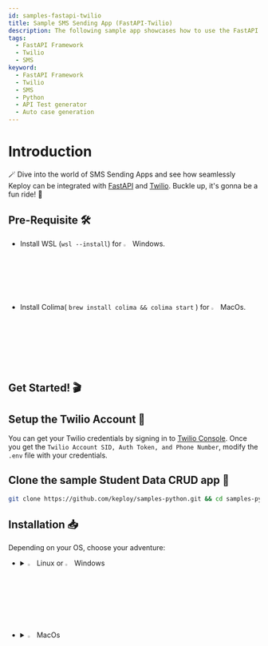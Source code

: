 ```yaml
---
id: samples-fastapi-twilio
title: Sample SMS Sending App (FastAPI-Twilio)
description: The following sample app showcases how to use the FastAPI framework with Twilio's SMS Service and the Keploy Platform.
tags:
  - FastAPI Framework
  - Twilio
  - SMS
keyword:
  - FastAPI Framework
  - Twilio
  - SMS
  - Python
  - API Test generator
  - Auto case generation
---
```


# Introduction

🪄 Dive into the world of SMS Sending Apps and see how seamlessly Keploy can be integrated with [FastAPI](https://fastapi.tiangolo.com/) and [Twilio](https://www.twilio.com/en-us). Buckle up, it's gonna be a fun ride! 🎢

## Pre-Requisite 🛠️

- Install WSL (`wsl --install`) for <img src="/docs/img/os/windows.png" alt="Windows" width="3%" /> Windows.
- Install Colima( `brew install colima && colima start` ) for <img src="/docs/img/os/macos.png" alt="MacOS" width="3%" /> MacOs.

## Get Started! 🎬

## Setup the Twilio Account 💬

  You can get your Twilio credentials by signing in to [Twilio Console](https://console.twilio.com/).
  Once you get the `Twilio Account SID, Auth Token, and Phone Number`, modify the `.env` file with your credentials.

## Clone the sample Student Data CRUD app 🧪

```bash
git clone https://github.com/keploy/samples-python.git && cd samples-python/fastapi-twilio
```

## Installation 📥

Depending on your OS, choose your adventure:

- <details>
  <summary><img src="/docs/img/os/linux.png" alt="Linux" width="3%" /> Linux or <img src="/docs/img/os/windows.png" alt="Windows" width="3%" /> Windows</summary>

  Alright, let's equip ourselves with the **latest Keploy binary**:

  ```bash
  curl --silent --location "https://github.com/keploy/keploy/releases/latest/download/keploy_linux_amd64.tar.gz" | tar xz -C /tmp

  sudo mkdir -p /usr/local/bin && sudo mv /tmp/keploy /usr/local/bin && keploy
  ```

  If everything goes right, your screen should look a bit like this:

  <img src="/docs/img/code-snippets/install-keploy-logs.png" alt="Test Case Generator" width="50%" />

  Moving on...
  <details>
  <summary style={{ fontWeight: 'bold', fontSize: '1.17em', marginLeft: '0.5em' }}> Run App with <img src="/docs/img/os/docker.png" alt="Docker Container" width="3%" /> Docker </summary>

  #### Add alias for Keploy:

  ```bash
  alias keploy='sudo docker run --pull always --name keploy-v2 -p 16789:16789 --privileged --pid=host -it -v "$(pwd)":/files -v /sys/fs/cgroup:/sys/fs/cgroup -v /sys/kernel/debug:/sys/kernel/debug -v /sys/fs/bpf:/sys/fs/bpf -v /var/run/docker.sock:/var/run/docker.sock --rm ghcr.io/keploy/keploy'
  ```

  ### Lights, Camera, Record! 🎥

  Create the docker image of the app:

  ```bash
  docker build -t fastapi-twilio:1.0 .
  ```

  Capture the test-cases-

  ```shell
  keploy record -c "docker run -p 8000:8000 --name fastapi-twilio fastapi-twilio:1.0"
  ```

   🔥**Make some API calls**. Postman, Hoppscotch or even curl - take your pick!

  Let's make URLs short and sweet:

  ### Generate testcases

  To generate testcases we just need to **make some API calls.**

  **Make the POST requests**

    1. Replace the place holder below i.e. `YOUR_REGISTERED_PERSONAL_PHONE_NUMBER` with your registered personal phone number that you linked with Twilio.

        ```bash
        curl --location 'http://127.0.0.1:8000/send-sms/' \
        --header 'Content-Type: application/json' \
        --data '{
            "Body": "Test, testtt, testttttttssss :)",
            "To": "YOUR_REGISTERED_PERSONAL_PHONE_NUMBER",
        }'
        ```

    2. Replace the place holder below i.e. `SOME_WRONG_PHONE_NUMBER` with any wrong phone number and make the request.

        ```bash
        curl --location 'http://127.0.0.1:8000/send-sms/' \
        --header 'Content-Type: application/json' \
        --data '{
            "Body": "Test, testtt, testttttttssss :)",
            "To": "SOME_WRONG_PHONE_NUMBER",
        }'
        ```

  Give yourself a pat on the back! With that simple spell, you've conjured up a test case with a mock! Explore the **Keploy directory** and you'll discover your handiwork in `test-1.yml` and `mocks.yml`.

  ```yaml
    version: api.keploy.io/v1beta1
    kind: Http
    name: test-1
    spec:
        metadata: {}
        req:
            method: POST
            proto_major: 1
            proto_minor: 1
            url: http://127.0.0.1:8000/send-sms/
            header:
                Accept: '*/*'
                Accept-Encoding: gzip, deflate, br
                Connection: keep-alive
                Content-Length: "75"
                Content-Type: application/json
                Host: 127.0.0.1:8000
                Postman-Token: c871b715-7aae-46b6-8e0d-1341aa426624
                User-Agent: PostmanRuntime/7.34.0
            body: |-
                {
                    "Body": "Test, testtt, testttttttssss :)",
                    "To": "+91700004379"
                }
            body_type: ""
            timestamp: 2023-11-14T14:56:25.800517709+05:30
        resp:
            status_code: 200
            header:
                Content-Length: "73"
                Content-Type: application/json
                Date: Tue, 14 Nov 2023 09:26:25 GMT
                Server: uvicorn
            body: '{"message":"Failed to send SMS. Please check the provided phone number."}'
            body_type: ""
            status_message: ""
            proto_major: 0
            proto_minor: 0
            timestamp: 2023-11-14T14:56:32.013566624+05:30
        objects: []
        assertions:
            noise:
                header.Date: []
        created: 1699953992
    curl: |-
        curl --request POST \
        --url http://127.0.0.1:8000/send-sms/ \
        --header 'User-Agent: PostmanRuntime/7.34.0' \
        --header 'Accept: */*' \
        --header 'Postman-Token: c871b715-7aae-46b6-8e0d-1341aa426624' \
        --header 'Host: 127.0.0.1:8000' \
        --header 'Accept-Encoding: gzip, deflate, br' \
        --header 'Connection: keep-alive' \
        --header 'Content-Type: application/json' \
        --data '{
            "Body": "Test, testtt, testttttttssss :)",
            "To": "+91700004379"
        }'
  ```
  
  This is how `mocks.yml` generated would look like:-

  ```yaml
    version: api.keploy.io/v1beta1
    kind: Http
    name: mocks
    spec:
        metadata:
            name: Http
            operation: POST
            type: HTTP_CLIENT
        req:
            method: POST
            proto_major: 1
            proto_minor: 1
            url: /2010-04-01/Accounts/AC19413687d9ce28c80cda944730f8b286/Messages.json
            header:
                Accept: '*/*'
                Accept-Encoding: gzip, deflate
                Authorization: Basic QUMxOTQxMzY4N2Q5Y2UyOGM4MGNkYTk0NDczMGY4YjI4NjpjMTc0MDc5YzU2NTA0N2FmYWJmNDk5MWI2ZGQ1MmFiYg==
                Connection: keep-alive
                Content-Length: "81"
                Content-Type: application/x-www-form-urlencoded
                User-Agent: python-requests/2.31.0
            body: Body=Test%2C+testtt%2C+testttttttssss+%3A%29&From=%2B16413324066&To=%2B9170000437
            body_type: ""
            timestamp: 0001-01-01T00:00:00Z
        resp:
            status_code: 400
            header:
                Access-Control-Allow-Credentials: "true"
                Access-Control-Allow-Headers: Accept, Authorization, Content-Type, If-Match, If-Modified-Since, If-None-Match, If-Unmodified-Since, Idempotency-Key
                Access-Control-Allow-Methods: GET, POST, DELETE, OPTIONS
                Access-Control-Allow-Origin: '*'
                Access-Control-Expose-Headers: ETag
                Connection: keep-alive
                Content-Length: 335,335
                Content-Type: application/json
                Date: Tue, 14 Nov 2023 09:27:21 GMT
                Twilio-Concurrent-Requests: "1"
                Twilio-Request-Duration: "0.080"
                Twilio-Request-Id: RQb54d7f05d29e83bc89889cc136bcd99d
                X-Api-Domain: api.twilio.com
                X-Home-Region: us1
                X-Powered-By: AT-5000
                X-Shenanigans: none
            body: '{"code": 21608, "message": "The number +917000XXXX is unverified. Trial accounts cannot send messages to unverified numbers; verify +917000XXXX at twilio.com/user/account/phone-numbers/verified, or purchase a Twilio number to send messages to unverified numbers", "more_info": "https://www.twilio.com/docs/errors/21608", "status": 400}'
            body_type: ""
            status_message: ""
            proto_major: 0
            proto_minor: 0
            timestamp: 0001-01-01T00:00:00Z
        objects: []
        created: 1699954041
        reqTimestampMock: 2023-11-14T14:57:20.914415283+05:30
        resTimestampMock: 2023-11-14T14:57:21.298027703+05:30
  ```

  Want to see if everything works as expected?

  #### Run Tests

  Time to put things to the test 🧪

  ```shell
  keploy test -c "docker run -p 8000:8000 --name fastapi-twilio fastapi-twilio:1.0" --delay 10
  ```

  > The `--delay` flag? Oh, that's just giving your app a little breather (in seconds) before the test cases come knocking.
  
  Final thoughts? Dive deeper! Try different API calls, tweak the Twilio response in the `mocks.yml`, or fiddle with the request or response in `test-x.yml`. Run the tests again and see the magic unfold!✨👩‍💻👨‍💻✨

  ## Wrapping it up 🎉

  Congrats on the journey so far! You've seen Keploy's power, flexed your coding muscles, and had a bit of fun too! Now, go out there and keep exploring, innovating, and creating! Remember, with the right tools and a sprinkle of fun, anything's possible.😊🚀

  Happy coding! ✨👩‍💻👨‍💻✨

  </details>
  <br/>

  <details>
  <summary style={{ fontWeight: 'bold', fontSize: '1.17em', marginLeft: '0.5em' }}>Run App on 🐧 Linux  </summary>

  We'll be running our sample application right on Linux. Ready? Let's get the party started!🎉

  ### 📼 Roll the Tape - Recording Time!

  Install Python's virtual environment library:

  ```bash
  pip3 install virtualenv
  ```

  Create a virtual environment and activate it:

  ```bash
  python3 -m virtualenv venv && source venv/bin/activate
  ```

  Install the dependencies using the `requirements.txt` file:

  ```bash
  pip3 install -r requirements.txt
  ```

  Ready, set, record! Here's how:

  ```bash
  keploy record -c "uvicorn application.main:app --reload"
  ```
  
  Keep an eye out for the `-c `flag! It's the command charm to run the app.

  Alright, magician! With the app alive and kicking, let's weave some test cases. The spell? Making some API calls! Postman, Hoppscotch, or the classic curl - pick your wand.

  ### Generate testcases

  To generate testcases we just need to **make some API calls.**

  **Make the POST requests**

    1. Replace the place holder below i.e. `YOUR_REGISTERED_PERSONAL_PHONE_NUMBER` with your registered personal phone number that you linked with Twilio.

        ```bash
        curl --location 'http://127.0.0.1:8000/send-sms/' \
        --header 'Content-Type: application/json' \
        --data '{
            "Body": "Test, testtt, testttttttssss :)",
            "To": "YOUR_REGISTERED_PERSONAL_PHONE_NUMBER",
        }'
        ```

    2. Replace the place holder below i.e. `SOME_WRONG_PHONE_NUMBER` with any wrong phone number and make the request.

        ```bash
        curl --location 'http://127.0.0.1:8000/send-sms/' \
        --header 'Content-Type: application/json' \
        --data '{
            "Body": "Test, testtt, testttttttssss :)",
            "To": "SOME_WRONG_PHONE_NUMBER",
        }'
        ```

  Give yourself a pat on the back! With that simple spell, you've conjured up a test case with a mock! Explore the **Keploy directory** and you'll discover your handiwork in `test-1.yml` and `mocks.yml`.

  ```yaml
    version: api.keploy.io/v1beta1
    kind: Http
    name: test-1
    spec:
        metadata: {}
        req:
            method: POST
            proto_major: 1
            proto_minor: 1
            url: http://127.0.0.1:8000/send-sms/
            header:
                Accept: '*/*'
                Accept-Encoding: gzip, deflate, br
                Connection: keep-alive
                Content-Length: "75"
                Content-Type: application/json
                Host: 127.0.0.1:8000
                Postman-Token: c871b715-7aae-46b6-8e0d-1341aa426624
                User-Agent: PostmanRuntime/7.34.0
            body: |-
                {
                    "Body": "Test, testtt, testttttttssss :)",
                    "To": "+91700004379"
                }
            body_type: ""
            timestamp: 2023-11-14T14:56:25.800517709+05:30
        resp:
            status_code: 200
            header:
                Content-Length: "73"
                Content-Type: application/json
                Date: Tue, 14 Nov 2023 09:26:25 GMT
                Server: uvicorn
            body: '{"message":"Failed to send SMS. Please check the provided phone number."}'
            body_type: ""
            status_message: ""
            proto_major: 0
            proto_minor: 0
            timestamp: 2023-11-14T14:56:32.013566624+05:30
        objects: []
        assertions:
            noise:
                header.Date: []
        created: 1699953992
    curl: |-
        curl --request POST \
        --url http://127.0.0.1:8000/send-sms/ \
        --header 'User-Agent: PostmanRuntime/7.34.0' \
        --header 'Accept: */*' \
        --header 'Postman-Token: c871b715-7aae-46b6-8e0d-1341aa426624' \
        --header 'Host: 127.0.0.1:8000' \
        --header 'Accept-Encoding: gzip, deflate, br' \
        --header 'Connection: keep-alive' \
        --header 'Content-Type: application/json' \
        --data '{
            "Body": "Test, testtt, testttttttssss :)",
            "To": "+91700004379"
        }'
  ```
  
  This is how `mocks.yml` generated would look like:-

  ```yaml
    version: api.keploy.io/v1beta1
    kind: Http
    name: mocks
    spec:
        metadata:
            name: Http
            operation: POST
            type: HTTP_CLIENT
        req:
            method: POST
            proto_major: 1
            proto_minor: 1
            url: /2010-04-01/Accounts/AC19413687d9ce28c80cda944730f8b286/Messages.json
            header:
                Accept: '*/*'
                Accept-Encoding: gzip, deflate
                Authorization: Basic QUMxOTQxMzY4N2Q5Y2UyOGM4MGNkYTk0NDczMGY4YjI4NjpjMTc0MDc5YzU2NTA0N2FmYWJmNDk5MWI2ZGQ1MmFiYg==
                Connection: keep-alive
                Content-Length: "81"
                Content-Type: application/x-www-form-urlencoded
                User-Agent: python-requests/2.31.0
            body: Body=Test%2C+testtt%2C+testttttttssss+%3A%29&From=%2B16413324066&To=%2B9170000437
            body_type: ""
            timestamp: 0001-01-01T00:00:00Z
        resp:
            status_code: 400
            header:
                Access-Control-Allow-Credentials: "true"
                Access-Control-Allow-Headers: Accept, Authorization, Content-Type, If-Match, If-Modified-Since, If-None-Match, If-Unmodified-Since, Idempotency-Key
                Access-Control-Allow-Methods: GET, POST, DELETE, OPTIONS
                Access-Control-Allow-Origin: '*'
                Access-Control-Expose-Headers: ETag
                Connection: keep-alive
                Content-Length: 335,335
                Content-Type: application/json
                Date: Tue, 14 Nov 2023 09:27:21 GMT
                Twilio-Concurrent-Requests: "1"
                Twilio-Request-Duration: "0.080"
                Twilio-Request-Id: RQb54d7f05d29e83bc89889cc136bcd99d
                X-Api-Domain: api.twilio.com
                X-Home-Region: us1
                X-Powered-By: AT-5000
                X-Shenanigans: none
            body: '{"code": 21608, "message": "The number +917000XXXX is unverified. Trial accounts cannot send messages to unverified numbers; verify +917000XXXX at twilio.com/user/account/phone-numbers/verified, or purchase a Twilio number to send messages to unverified numbers", "more_info": "https://www.twilio.com/docs/errors/21608", "status": 400}'
            body_type: ""
            status_message: ""
            proto_major: 0
            proto_minor: 0
            timestamp: 0001-01-01T00:00:00Z
        objects: []
        created: 1699954041
        reqTimestampMock: 2023-11-14T14:57:20.914415283+05:30
        resTimestampMock: 2023-11-14T14:57:21.298027703+05:30
  ```

  Want to see if everything works as expected?

  #### Run Tests

  Time to put things to the test 🧪
  
  ```shell
  keploy test -c "uvicorn application.main:app --reload" --delay 10
  ```

  > The `--delay` flag? Oh, that's just giving your app a little breather (in seconds) before the test cases come knocking.

  Final thoughts? Dive deeper! Try different API calls, tweak the Twilio response in the `mocks.yml`, or fiddle with the request or response in `test-x.yml`. Run the tests again and see the magic unfold!✨👩‍💻👨‍💻✨

  ## Wrapping it up 🎉

  Congrats on the journey so far! You've seen Keploy's power, flexed your coding muscles, and had a bit of fun too! Now, go out there and keep exploring, innovating, and creating! Remember, with the right tools and a sprinkle of fun, anything's possible. 😊🚀

  Happy coding! ✨👩‍💻👨‍💻✨
  </details>

  </details>

  <br/>

- <details> 
  <summary><img src="/docs/img/os/macos.png" alt="MacOS" width="3%" /> MacOs </summary>

  Dive straight in, but first, give **Colima** a gentle nudge with (`colima start`). Let's make sure it's awake and ready for action!

  #### Add alias for Keploy 🐰:

  For the sake of convenience (and a bit of Mac magic 🪄), let's set up a shortcut for Keploy:

  ```bash
  alias keploy='sudo docker run --pull always --name keploy-v2 -p 16789:16789 --privileged --pid=host -it -v "$(pwd)":/files -v /sys/fs/cgroup:/sys/fs/cgroup -v /sys/kernel/debug:/sys/kernel/debug -v /sys/fs/bpf:/sys/fs/bpf -v /var/run/docker.sock:/var/run/docker.sock --rm ghcr.io/keploy/keploy'
  ```

  ### Lights, Camera, Record! 🎥

  Create the docker image of the app:

  ```bash
  docker build -t fastapi-twilio:1.0 .
  ```

  Capture the test-cases-

  ```shell
  keploy record -c "docker run -p 8000:8000 --name fastapi-twilio fastapi-twilio:1.0"
  ```

  🔥**Make some API calls**. Postman, Hoppscotch or even curl - take your pick!

  Let's make URLs short and sweet:

  ### Generate testcases

  To generate testcases we just need to **make some API calls.**

  **Make the POST requests**

    1. Replace the place holder below i.e. `YOUR_REGISTERED_PERSONAL_PHONE_NUMBER` with your registered personal phone number that you linked with Twilio.

        ```bash
        curl --location 'http://127.0.0.1:8000/send-sms/' \
        --header 'Content-Type: application/json' \
        --data '{
            "Body": "Test, testtt, testttttttssss :)",
            "To": "YOUR_REGISTERED_PERSONAL_PHONE_NUMBER",
        }'
        ```

    2. Replace the place holder below i.e. `SOME_WRONG_PHONE_NUMBER` with any wrong phone number and make the request.

        ```bash
        curl --location 'http://127.0.0.1:8000/send-sms/' \
        --header 'Content-Type: application/json' \
        --data '{
            "Body": "Test, testtt, testttttttssss :)",
            "To": "SOME_WRONG_PHONE_NUMBER",
        }'
        ```

  Give yourself a pat on the back! With that simple spell, you've conjured up a test case with a mock! Explore the **Keploy directory** and you'll discover your handiwork in `test-1.yml` and `mocks.yml`.

  ```yaml
    version: api.keploy.io/v1beta1
    kind: Http
    name: test-1
    spec:
        metadata: {}
        req:
            method: POST
            proto_major: 1
            proto_minor: 1
            url: http://127.0.0.1:8000/send-sms/
            header:
                Accept: '*/*'
                Accept-Encoding: gzip, deflate, br
                Connection: keep-alive
                Content-Length: "75"
                Content-Type: application/json
                Host: 127.0.0.1:8000
                Postman-Token: c871b715-7aae-46b6-8e0d-1341aa426624
                User-Agent: PostmanRuntime/7.34.0
            body: |-
                {
                    "Body": "Test, testtt, testttttttssss :)",
                    "To": "+91700004379"
                }
            body_type: ""
            timestamp: 2023-11-14T14:56:25.800517709+05:30
        resp:
            status_code: 200
            header:
                Content-Length: "73"
                Content-Type: application/json
                Date: Tue, 14 Nov 2023 09:26:25 GMT
                Server: uvicorn
            body: '{"message":"Failed to send SMS. Please check the provided phone number."}'
            body_type: ""
            status_message: ""
            proto_major: 0
            proto_minor: 0
            timestamp: 2023-11-14T14:56:32.013566624+05:30
        objects: []
        assertions:
            noise:
                header.Date: []
        created: 1699953992
    curl: |-
        curl --request POST \
        --url http://127.0.0.1:8000/send-sms/ \
        --header 'User-Agent: PostmanRuntime/7.34.0' \
        --header 'Accept: */*' \
        --header 'Postman-Token: c871b715-7aae-46b6-8e0d-1341aa426624' \
        --header 'Host: 127.0.0.1:8000' \
        --header 'Accept-Encoding: gzip, deflate, br' \
        --header 'Connection: keep-alive' \
        --header 'Content-Type: application/json' \
        --data '{
            "Body": "Test, testtt, testttttttssss :)",
            "To": "+91700004379"
        }'
  ```
  
  This is how `mocks.yml` generated would look like:-

  ```yaml
    version: api.keploy.io/v1beta1
    kind: Http
    name: mocks
    spec:
        metadata:
            name: Http
            operation: POST
            type: HTTP_CLIENT
        req:
            method: POST
            proto_major: 1
            proto_minor: 1
            url: /2010-04-01/Accounts/AC19413687d9ce28c80cda944730f8b286/Messages.json
            header:
                Accept: '*/*'
                Accept-Encoding: gzip, deflate
                Authorization: Basic QUMxOTQxMzY4N2Q5Y2UyOGM4MGNkYTk0NDczMGY4YjI4NjpjMTc0MDc5YzU2NTA0N2FmYWJmNDk5MWI2ZGQ1MmFiYg==
                Connection: keep-alive
                Content-Length: "81"
                Content-Type: application/x-www-form-urlencoded
                User-Agent: python-requests/2.31.0
            body: Body=Test%2C+testtt%2C+testttttttssss+%3A%29&From=%2B16413324066&To=%2B9170000437
            body_type: ""
            timestamp: 0001-01-01T00:00:00Z
        resp:
            status_code: 400
            header:
                Access-Control-Allow-Credentials: "true"
                Access-Control-Allow-Headers: Accept, Authorization, Content-Type, If-Match, If-Modified-Since, If-None-Match, If-Unmodified-Since, Idempotency-Key
                Access-Control-Allow-Methods: GET, POST, DELETE, OPTIONS
                Access-Control-Allow-Origin: '*'
                Access-Control-Expose-Headers: ETag
                Connection: keep-alive
                Content-Length: 335,335
                Content-Type: application/json
                Date: Tue, 14 Nov 2023 09:27:21 GMT
                Twilio-Concurrent-Requests: "1"
                Twilio-Request-Duration: "0.080"
                Twilio-Request-Id: RQb54d7f05d29e83bc89889cc136bcd99d
                X-Api-Domain: api.twilio.com
                X-Home-Region: us1
                X-Powered-By: AT-5000
                X-Shenanigans: none
            body: '{"code": 21608, "message": "The number +917000XXXX is unverified. Trial accounts cannot send messages to unverified numbers; verify +917000XXXX at twilio.com/user/account/phone-numbers/verified, or purchase a Twilio number to send messages to unverified numbers", "more_info": "https://www.twilio.com/docs/errors/21608", "status": 400}'
            body_type: ""
            status_message: ""
            proto_major: 0
            proto_minor: 0
            timestamp: 0001-01-01T00:00:00Z
        objects: []
        created: 1699954041
        reqTimestampMock: 2023-11-14T14:57:20.914415283+05:30
        resTimestampMock: 2023-11-14T14:57:21.298027703+05:30
  ```

  Want to see if everything works as expected?

  #### Run Tests

  Time to put things to the test 🧪

  ```shell
  keploy test -c "docker run -p 8000:8000 --name fastapi-twilio fastapi-twilio:1.0" --delay 10
  ```

  > The `--delay` flag? Oh, that's just giving your app a little breather (in seconds) before the test cases come knocking.
  
  Final thoughts? Dive deeper! Try different API calls, tweak the Twilio response in the `mocks.yml`, or fiddle with the request or response in `test-x.yml`. Run the tests again and see the magic unfold!✨👩‍💻👨‍💻✨

  ## Wrapping it up 🎉

  Congrats on the journey so far! You've seen Keploy's power, flexed your coding muscles, and had a bit of fun too! Now, go out there and keep exploring, innovating, and creating! Remember, with the right tools and a sprinkle of fun, anything's possible.😊🚀

  Happy coding! ✨👩‍💻👨‍💻✨
  </details>
